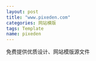 ```yaml
---
layout: post
title: "www.pixeden.com"
categories: 网站模版
tags: Template
name: pixeden
---
```

免费提供优质设计、网站模版源文件
<!--break-->

